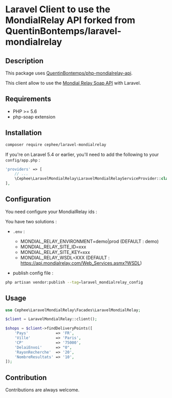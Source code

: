 # Laravel Client to use the MondialRelay API forked from QuentinBontemps/laravel-mondialrelay

## Description
This package uses [QuentinBontemps/php-mondialrelay-api](https://github.com/QuentinBontemps/php-mondialrelay-api).

This client allow to use the [Mondial Relay Soap API](https://api.mondialrelay.com/Web_Services.asmx) with Laravel.

## Requirements
- PHP >= 5.6
- php-soap extension

## Installation
```bash
composer require cephee/laravel-mondialrelay
```

If you're on Laravel 5.4 or earlier, you'll need to add the following to your  ```config/app.php``` :

```php
'providers' => [
    // ... 
    \Cephee\LaravelMondialRelay\LaravelMondialRelayServiceProvider::class,
],
```

## Configuration

You need configure your MondialRelay ids :

You have two solutions :

- ```.env``` :
    - MONDIAL_RELAY_ENVIRONMENT=demo|prod (DEFAULT : demo)
    - MONDIAL_RELAY_SITE_ID=xxx
    - MONDIAL_RELAY_SITE_KEY=xxx
    - MONDIAL_RELAY_WSDL=XXX (DEFAULT : https://api.mondialrelay.com/Web_Services.asmx?WSDL)
    
- publish config file :
```bash
php artisan vendor:publish --tag=laravel_mondialrelay_config
```

## Usage

```php
use Cephee\LaravelMondialRelay\Facades\LaravelMondialRelay;

$client = LaravelMondialRelay::client();

$shops = $client->findDeliveryPoints([
    'Pays'            => 'FR',
    'Ville'           => 'Paris',
    'CP'              => '75000',
    'DelaiEnvoi'      => "0",
    'RayonRecherche'  => '20',
    'NombreResultats' => '10',
]);
```

## Contribution
Contributions are always welcome.
